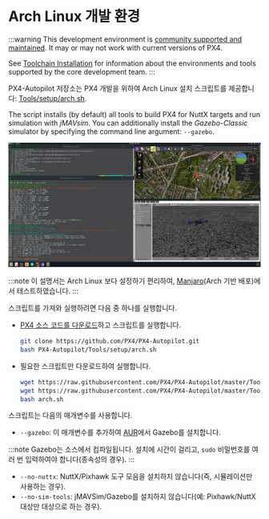 # Arch Linux 개발 환경

:::warning
This development environment is [community supported and maintained](../advanced/community_supported_dev_env). It may or may not work with current versions of PX4.

See [Toolchain Installation](../dev_setup/dev_env.md) for information about the environments and tools supported by the core development team.
:::

PX4-Autopilot 저장소는 PX4 개발을 위하여 Arch Linux 설치 스크립트를 제공합니다: [Tools/setup/arch.sh](https://github.com/PX4/PX4-Autopilot/blob/master/Tools/setup/arch.sh). <!-- NEED px4_version -->

The script installs (by default) all tools to build PX4 for NuttX targets and run simulation with _jMAVsim_. You can additionally install the _Gazebo-Classic_ simulator by specifying the command line argument: `--gazebo`.

![Arch Linux 가제보](../../assets/simulation/gazebo_classic/arch-gazebo.png)

:::note
이 설명서는 Arch Linux 보다 설정하기 편리하여, [Manjaro](https://manjaro.org/)(Arch 기반 배포)에서 테스트하였습니다.
:::

스크립트를 가져와 실행하려면 다음 중 하나를 실행합니다.

- [PX4 소스 코드를 다운로드](../dev_setup/building_px4.md)하고 스크립트를 실행합니다.

  ```sh
  git clone https://github.com/PX4/PX4-Autopilot.git
  bash PX4-Autopilot/Tools/setup/arch.sh
  ```

- 필요한 스크립트만 다운로드하여 실행합니다.

  ```sh
  wget https://raw.githubusercontent.com/PX4/PX4-Autopilot/master/Tools/setup/arch.sh
  wget https://raw.githubusercontent.com/PX4/PX4-Autopilot/master/Tools/setup/requirements.txt
  bash arch.sh
  ```

스크립트는 다음의 매개변수를 사용합니다.

- `--gazebo`: 이 매개변수를 추가하여 [AUR](https://aur.archlinux.org/packages/gazebo/)에서 Gazebo를 설치합니다.

:::note
Gazebo는 소스에서 컴파일됩니다. 설치에 시간이 걸리고, `sudo` 비밀번호를 여러 번 입력하여야 합니다(종속성의 경우).
:::

- `--no-nuttx`: NuttX/Pixhawk 도구 모음을 설치하지 않습니다(즉, 시뮬레이션만 사용하는 경우).
- `--no-sim-tools`: jMAVSim/Gazebo를 설치하지 않습니다(예: Pixhawk/NuttX 대상만 대상으로 하는 경우).
